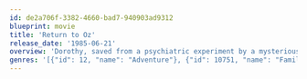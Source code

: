 ```yaml
---
id: de2a706f-3382-4660-bad7-940903ad9312
blueprint: movie
title: 'Return to Oz'
release_date: '1985-06-21'
overview: 'Dorothy, saved from a psychiatric experiment by a mysterious girl, finds herself back in the land of her dreams, and makes delightful new friends, and dangerous new enemies.'
genres: '[{"id": 12, "name": "Adventure"}, {"id": 10751, "name": "Family"}, {"id": 14, "name": "Fantasy"}]'
---
```

